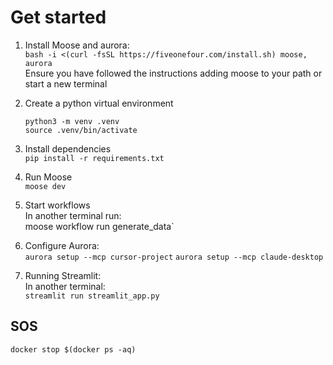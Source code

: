 # Get started

1. Install Moose and aurora:\
   `bash -i <(curl -fsSL https://fiveonefour.com/install.sh) moose, aurora`\
   Ensure you have followed the instructions adding moose to your path or start a new terminal

2. Create a python virtual environment
   ```
   python3 -m venv .venv
   source .venv/bin/activate
   ```

3. Install dependencies\
   `pip install -r requirements.txt`

4. Run Moose\
   `moose dev`

5. Start workflows\
   In another terminal run:\
   moose workflow run generate_data`

6. Configure Aurora:\
   `aurora setup --mcp cursor-project`
   `aurora setup --mcp claude-desktop`

7. Running Streamlit:\
   In another terminal:\
   `streamlit run streamlit_app.py`

## SOS

`docker stop $(docker ps -aq)`
